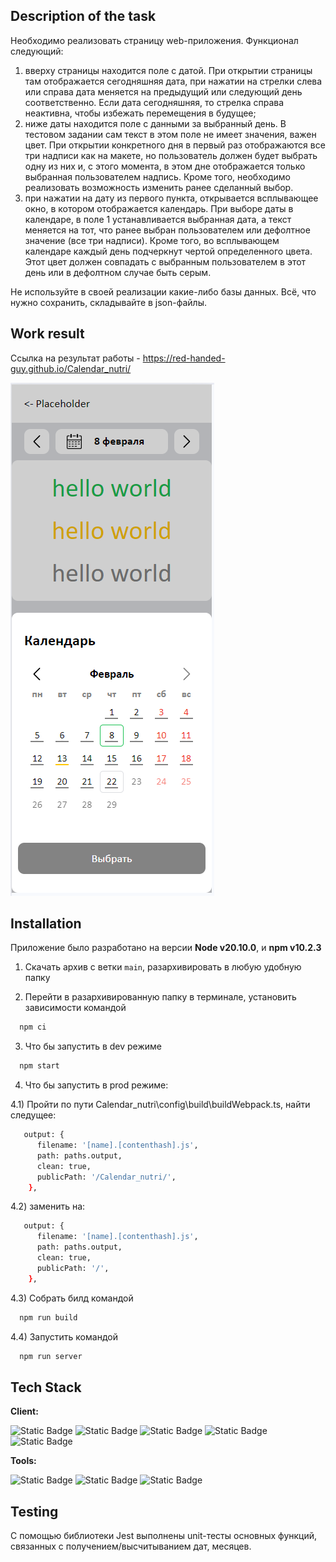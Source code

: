 ## Description of the task

Необходимо реализовать страницу web-приложения.
Функционал следующий:
1. вверху страницы находится поле с датой. При открытии страницы там отображается сегодняшняя дата, при нажатии на стрелки слева или справа дата меняется на предыдущий или следующий день соответственно. Если дата сегодняшняя, то стрелка справа неактивна, чтобы избежать перемещения в будущее;
2. ниже даты находится поле с данными за выбранный день. В тестовом задании сам текст в этом поле не имеет значения, важен цвет. При открытии конкретного дня в первый раз отображаются все три надписи как на макете, но пользователь должен будет выбрать одну из них и, с этого момента, в этом дне отображается только выбранная пользователем надпись. Кроме того, необходимо реализовать возможность изменить ранее сделанный выбор.
3. при нажатии на дату из первого пункта, открывается всплывающее окно, в котором отображается календарь. При выборе даты в календаре, в поле 1 устанавливается выбранная дата, а текст меняется на тот, что ранее выбран пользователем или дефолтное значение (все три надписи). Кроме того, во всплывающем календаре каждый день подчеркнут чертой определенного цвета. Этот цвет должен совпадать с выбранным пользователем в этот день или в дефолтном случае быть серым.

Не используйте в своей реализации какие-либо базы данных. Всё, что нужно сохранить, складывайте в json-файлы.

## Work result

Ссылка на результат работы - https://red-handed-guy.github.io/Calendar_nutri/

![Image alt](https://github.com/Red-Handed-Guy/Calendar_nutri/raw/main/src/icons/screen.png)

## Installation
Приложение было разработано на версии **Node v20.10.0**, и **npm v10.2.3**

1) Скачать архив с ветки `main`, разархивировать в любую удобную папку

2) Перейти в разархивированную папку в терминале, установить зависимости командой 
```bash
  npm ci
```
3) Что бы запустить в dev режиме 
```bash
  npm start
```
4) Что бы запустить в prod режиме:

4.1) Пройти по пути Calendar_nutri\config\build\buildWebpack.ts, найти следущее:
```bash
   output: {
      filename: '[name].[contenthash].js',
      path: paths.output,
      clean: true,
      publicPath: '/Calendar_nutri/',
    },
```
4.2) заменить на:
```bash
   output: {
      filename: '[name].[contenthash].js',
      path: paths.output,
      clean: true,
      publicPath: '/',
    },
```
4.3) Собрать билд командой 
```bash
  npm run build
```
4.4) Запустить командой 
```bash
  npm run server
```

## Tech Stack

**Client:** 

![Static Badge](https://img.shields.io/badge/React-black?style=for-the-badge&logo=React)
![Static Badge](https://img.shields.io/badge/TypeScript-%232F74C0?style=for-the-badge&logo=TypeScript&logoColor=%23fff)
![Static Badge](https://img.shields.io/badge/Redux%2Ftoolkit-%237248B6?style=for-the-badge&logo=Redux&logoColor=%23fff)
![Static Badge](https://img.shields.io/badge/SCSS-%23C76395?style=for-the-badge&logo=SASS&logoColor=%23fff)
![Static Badge](https://img.shields.io/badge/HTML-gray?style=for-the-badge&logo=HTML5)

**Tools:**

![Static Badge](https://img.shields.io/badge/Git-black?style=for-the-badge&logo=Git&logoColor=%23fff&color=%23E84E31)
![Static Badge](https://img.shields.io/badge/Webpack-%2391CDF1?style=for-the-badge&logo=Webpack&logoColor=%23fff)
![Static Badge](https://img.shields.io/badge/Jest-%23944058?style=for-the-badge&logo=Jest)


## Testing
C помощью библиотеки Jest выполнены unit-тесты основных функций, связанных с получением/высчитыванием дат, месяцев.
